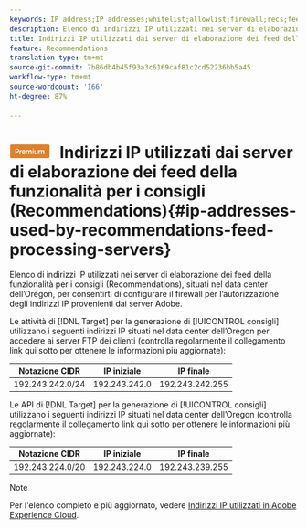 ```yaml
---
keywords: IP address;IP addresses;whitelist;allowlist;firewall;recs;feed;servers;adobe marketing cloud;recommendations
description: Elenco di indirizzi IP utilizzati nei server di elaborazione dei feed della funzionalità per i consigli (Recommendations), situati nel data center dell’Oregon, per consentirti di configurare il firewall per l’autorizzazione degli indirizzi IP provenienti dai server Adobe.
title: Indirizzi IP utilizzati dai server di elaborazione dei feed della funzionalità per i consigli (Recommendations)
feature: Recommendations
translation-type: tm+mt
source-git-commit: 7b86db4b45f93a3c6169caf81c2cd52236bb5a45
workflow-type: tm+mt
source-wordcount: '166'
ht-degree: 87%

---
```



# ![PREMIUM](/help/assets/premium.png) Indirizzi IP utilizzati dai server di elaborazione dei feed della funzionalità per i consigli (Recommendations){#ip-addresses-used-by-recommendations-feed-processing-servers}

Elenco di indirizzi IP utilizzati nei server di elaborazione dei feed della funzionalità per i consigli (Recommendations), situati nel data center dell’Oregon, per consentirti di configurare il firewall per l’autorizzazione degli indirizzi IP provenienti dai server Adobe.

Le attività di [!DNL Target] per la generazione di [!UICONTROL consigli] utilizzano i seguenti indirizzi IP situati nel data center dell’Oregon per accedere ai server FTP dei clienti (controlla regolarmente il collegamento link qui sotto per ottenere le informazioni più aggiornate):

| Notazione CIDR | IP iniziale | IP finale |
|---|---|---|
| 192.243.242.0/24 | 192.243.242.0 | 192.243.242.255 |

Le API di [!DNL Target] per la generazione di [!UICONTROL consigli] utilizzano i seguenti indirizzi IP situati nel data center dell’Oregon (controlla regolarmente il collegamento link qui sotto per ottenere le informazioni più aggiornate):

| Notazione CIDR | IP iniziale | IP finale |
|---|---|---|
| 192.243.224.0/20 | 192.243.224.0 | 192.243.239.255 |

>[!NOTE]
>
>Per l&#39;elenco completo e più aggiornato, vedere [Indirizzi IP utilizzati in Adobe Experience Cloud](https://helpx.adobe.com/analytics/kb/adobe-ip-addresses.html).


